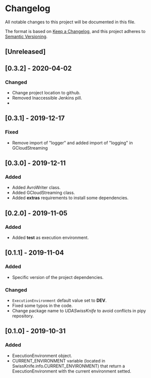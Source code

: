 # Changelog
All notable changes to this project will be documented in this file.

The format is based on [Keep a Changelog](https://keepachangelog.com/en/1.0.0/),
and this project adheres to [Semantic Versioning](https://semver.org/spec/v2.0.0.html).

## [Unreleased]

## [0.3.2] - 2020-04-02
### Changed
- Change project location to github.
- Removed Inaccessible Jenkins pill.
-   
## [0.3.1] - 2019-12-17
### Fixed
- Remove import of "logger" and added import of "logging" in GCloudStreaming 

## [0.3.0] - 2019-12-11
### Added
- Added AvroWriter class.
- Added GCloudStreaming class.
- Added **extras** requirements to install some dependencies.

## [0.2.0] - 2019-11-05
### Added
- Added **test** as execution environment.

## [0.1.1] - 2019-11-04
### Added
- Specific version of the project dependencies.
  
### Changed
- `ExecutionEnvironment` default value set to **DEV**.
- Fixed some typos in the code.
- Change package name to *UDASwissKnife* to avoid conflicts in pipy repository.
  

## [0.1.0] - 2019-10-31
### Added
- ExecutionEnvironment object.
- CURRENT_ENVIRONMENT variable (located in SwissKnife.info.CURRENT_ENVIRONMENT) that return a ExecutionEnvironment with the current environment setted.
